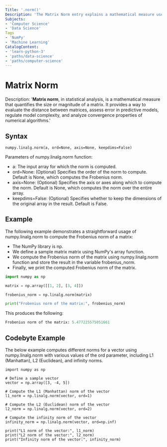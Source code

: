 ```yaml
---
Title: '.norm()'
Description: 'The Matrix Norm entry explains a mathematical measure used to quantify matrix size and its role in statistical analysis.'
Subjects:
- 'Computer Science'
- 'Data Science'
Tags
- 'NumPy'
- 'Machine Learning'
CatalogContent:
- 'learn-python-3'
- 'paths/data-science'
- 'paths/computer-science'
---
```

 

# Matrix Norm

Description: '**Matrix norm**, in statistical analysis, is a mathematical measure that quantifies the size or magnitude of a matrix. It provides a way to evaluate the distance between matrices, assess error in predictive models, regulate model complexity, and analyze convergence properties of numerical algorithms.'

## Syntax

```pseudo
numpy.linalg.norm(a, ord=None, axis=None, keepdims=False)
```
Parameters of numpy.linalg.norm function:
- a: The input array for which the norm is computed.
- ord=None: (Optional) Specifies the order of the norm to compute. Default is None, which computes the Frobenius norm.
- axis=None: (Optional) Specifies the axis or axes along which to compute the norm. Default is None, which computes the norm over the entire array.
- keepdims=False: (Optional) Specifies whether to keep the dimensions of the original array in the result. Default is False.

## Example

The following example demonstrates a straightforward usage of numpy.linalg.norm to compute the Frobenius norm of a matrix:

- The NumPy library is np.
- We define a sample matrix matrix using NumPy's array function.
- We compute the Frobenius norm of the matrix using numpy.linalg.norm function and store the result in the variable frobenius_norm.
- Finally, we print the computed Frobenius norm of the matrix.

```py
import numpy as np

matrix = np.array([[1, 2], [3, 4]])

frobenius_norm = np.linalg.norm(matrix)

print("Frobenius norm of the matrix:", frobenius_norm)
```
This produces the following:

```py
Frobenius norm of the matrix: 5.477225575051661
```

## Codebyte Example
The below example computes different norms for a vector using numpy.linalg.norm with various values of the ord parameter, including L1 (Manhattan), L2 (Euclidean), and infinity norms.

```codebyte/python
import numpy as np

# Define a sample vector
vector = np.array([3, -4, 5])

# Compute the L1 (Manhattan) norm of the vector
l1_norm = np.linalg.norm(vector, ord=1)

# Compute the L2 (Euclidean) norm of the vector
l2_norm = np.linalg.norm(vector, ord=2)

# Compute the infinity norm of the vector
infinity_norm = np.linalg.norm(vector, ord=np.inf)

print("L1 norm of the vector:", l1_norm)
print("L2 norm of the vector:", l2_norm)
print("Infinity norm of the vector:", infinity_norm)
```




